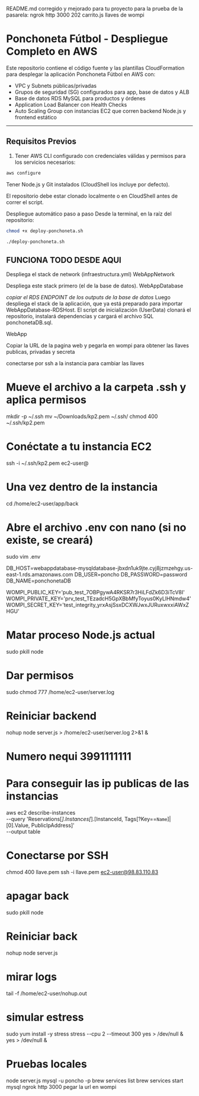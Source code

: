 README.md corregido y mejorado para tu proyecto
para la prueba de la pasarela: ngrok http 3000
202 carrito.js llaves de wompi

# Ponchoneta Fútbol - Despliegue Completo en AWS

Este repositorio contiene el código fuente y las plantillas CloudFormation para desplegar la aplicación Ponchoneta Fútbol en AWS con:

- VPC y Subnets públicas/privadas
- Grupos de seguridad (SG) configurados para app, base de datos y ALB
- Base de datos RDS MySQL para productos y órdenes
- Application Load Balancer con Health Checks
- Auto Scaling Group con instancias EC2 que corren backend Node.js y frontend estático

---

## Requisitos Previos

1. Tener AWS CLI configurado con credenciales válidas y permisos para los servicios necesarios:

```bash
aws configure
```
Tener Node.js y Git instalados (CloudShell los incluye por defecto).

El repositorio debe estar clonado localmente o en CloudShell antes de correr el script.

Despliegue automático paso a paso
Desde la terminal, en la raíz del repositorio:

```bash
chmod +x deploy-ponchoneta.sh

./deploy-ponchoneta.sh

```






## FUNCIONA TODO DESDE AQUI
Despliega el stack de network (infraestructura.yml)
WebAppNetwork

Despliega este stack primero (el de la base de datos).
WebAppDatabase

*copiar el RDS ENDPOINT de los outputs de la base de datos*
Luego despliega el stack de la aplicación, que ya está preparado para importar WebAppDatabase-RDSHost.
El script de inicialización (UserData) clonará el repositorio, instalará dependencias y cargará el archivo SQL ponchonetaDB.sql.

WebApp

Copiar la URL de la pagina web y pegarla en wompi para obtener las llaves publicas, privadas y secreta

conectarse por ssh a la instancia para cambiar las llaves
# Mueve el archivo a la carpeta .ssh y aplica permisos
mkdir -p ~/.ssh
mv ~/Downloads/kp2.pem ~/.ssh/
chmod 400 ~/.ssh/kp2.pem

# Conéctate a tu instancia EC2
ssh -i ~/.ssh/kp2.pem ec2-user@<IP-DE-TU-EC2>

# Una vez dentro de la instancia
cd /home/ec2-user/app/back

# Abre el archivo .env con nano (si no existe, se creará)
sudo vim .env

DB_HOST=webappdatabase-mysqldatabase-jbxdn1uk9jte.cyj8jzmzehgy.us-east-1.rds.amazonaws.com
DB_USER=poncho
DB_PASSWORD=password
DB_NAME=ponchonetaDB

WOMPI_PUBLIC_KEY='pub_test_7OBPgywA4RKSR7r3HiLFdZk6D3iTcV8I'
WOMPI_PRIVATE_KEY='prv_test_TEzadcH5GpXBbMfyToyus0KyLlHNmdw4'
WOMPI_SECRET_KEY='test_integrity_yrxAsjSsxDCXWJwxJURuxwxxiAWxZHGU'


# Matar proceso Node.js actual
sudo pkill node

# Dar permisos
sudo chmod 777 /home/ec2-user/server.log

# Reiniciar backend
nohup node server.js > /home/ec2-user/server.log 2>&1 &


# Numero nequi 3991111111


# Para conseguir las ip publicas de las instancias
aws ec2 describe-instances \
--query 'Reservations[*].Instances[*].[InstanceId, Tags[?Key==`Name`]|[0].Value, PublicIpAddress]' \
--output table

# Conectarse por SSH
chmod 400 llave.pem
ssh -i llave.pem ec2-user@98.83.110.83

# apagar back
sudo pkill node

# Reiniciar back

nohup node server.js
# mirar logs
tail -f /home/ec2-user/nohup.out

# simular estress
sudo yum install -y stress
stress --cpu 2 --timeout 300
yes > /dev/null &
yes > /dev/null &

# Pruebas locales
node server.js
mysql -u poncho -p
brew services list
brew services start mysql
ngrok http 3000
pegar la url en wompi